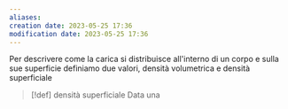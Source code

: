 ```yaml
---
aliases: 
creation date: 2023-05-25 17:36
modification date: 2023-05-25 17:36
---
```


Per descrivere come la carica si distribuisce all'interno di un corpo e sulla sue superficie definiamo due valori, densità volumetrica e densità superficiale

>[!def] densità superficiale
>Data una 